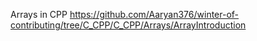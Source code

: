 


Arrays in CPP 
https://github.com/Aaryan376/winter-of-contributing/tree/C_CPP/C_CPP/Arrays/ArrayIntroduction
